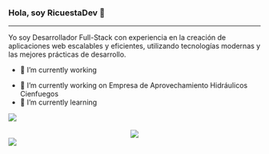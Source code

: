### Hola, soy RicuestaDev 👋
<hr>
Yo soy Desarrollador Full-Stack con experiencia en la creación de aplicaciones web escalables y eficientes, utilizando tecnologías modernas y las mejores prácticas de desarrollo.



- 🔭 I’m currently working 
<!--
**Ricuesta86/Ricuesta86** is a ✨ _special_ ✨ repository because its `README.md` (this file) appears on your GitHub profile.

Here are some ideas to get you started:

- 🔭 I’m currently working on ...
- 🌱 I’m currently learning ...
- 👯 I’m looking to collaborate on ...
- 🤔 I’m looking for help with ...
- 💬 Ask me about ...
- 📫 How to reach me: ...
- 😄 Pronouns: ...
- ⚡ Fun fact: ...
-->

- 🔭 I’m currently working on Empresa de Aprovechamiento Hidráulicos Cienfuegos
-  🌱 I’m currently learning




<!--[![Readme Card](https://github-readme-stats.vercel.app/api/pin/?username=ricuesta86&repo=github-readme-stats)](https://github.com/anuraghazra/github-readme-stats)

-[![Top Langs](https://github-readme-stats.vercel.app/api/top-langs/?username=ricuesta86)](https://github.com/ricuesta86)
-![Ricuesta's GitHub stats](https://github-readme-stats.vercel.app/api?username=ricuesta86&show_icons=true&theme=radical)
-->

<div>
<a href="https://github.com/ricuesta86">
  <img align="center" src="https://github-readme-stats.vercel.app/api/top-langs/?username=ricuesta86" />
</a>
  </div>
  <br/>
  
  
  <div align="center">
  <a href="https://github.com/ricuesta86" >
    <img src="https://github-profile-trophy.vercel.app/?username=ricuesta86&row=2" />
    </a>
  </div>
  <div>
<a href="https://github.com/ricuesta86">
  <img align="center" src="https://github-readme-stats.vercel.app/api?username=ricuesta86&show_icons=true&theme=default" />
</a>
  </div>
